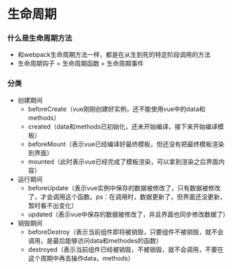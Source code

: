 # 生命周期
### 什么是生命周期方法
- 和webpack生命周期方法一样，都是在从生到死的特定阶段调用的方法
- 生命周期钩子 = 生命周期函数 = 生命周期事件
### 分类
- 创建期间
    - beforeCreate（vue刚刚创建好实例，还不能使用vue中的data和methods）
    - created（data和methods已初始化，还未开始编译，接下来开始编译模板）
    - beforeMount（表示vue已经编译好最终模板，但还没有把最终模板渲染到界面）
    - mounted（此时表示vue已经完成了模板渲染，可以拿到渲染之后界面内容）
- 运行期间
    - beforeUpdate（表示vue实例中保存的数据被修改了，只有数据被修改了，才会调用这个函数。ps：在调用时，数据更新了，但界面还没更新，暂时看不出变化）
    - updated（表示vue中保存的数据被修改了，并且界面也同步修改数据了）
- 销毁期间
    - beforeDestroy（表示当前组件即将被销毁，只要组件不被销毁，就不会调用，是最后能够访问data和methodes的函数）
    - destroyed（表示当前组件已经被销毁，不被销毁，就不会调用，不要在这个周期中再去操作data，methods）